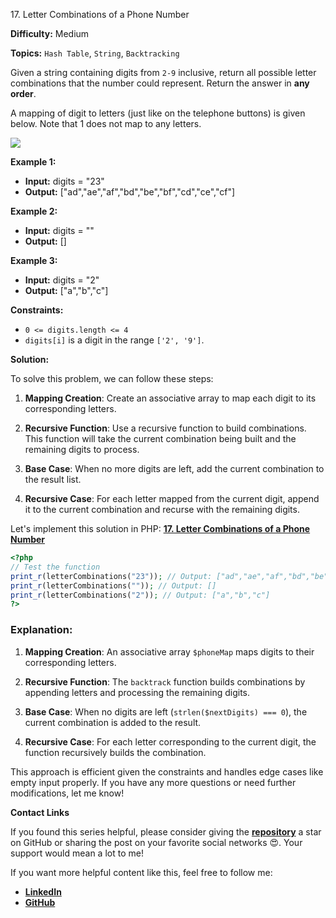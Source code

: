 17\. Letter Combinations of a Phone Number

**Difficulty:** Medium

**Topics:** `Hash Table`, `String`, `Backtracking`

Given a string containing digits from `2-9` inclusive, return all possible letter combinations that the number could represent. Return the answer in **any order**.

A mapping of digit to letters (just like on the telephone buttons) is given below. Note that 1 does not map to any letters.

![](https://upload.wikimedia.org/wikipedia/commons/thumb/7/73/Telephone-keypad2.svg/200px-Telephone-keypad2.svg.png)

**Example 1:**

- **Input:** digits = "23"
- **Output:** ["ad","ae","af","bd","be","bf","cd","ce","cf"]

**Example 2:**

- **Input:** digits = ""
- **Output:** []

**Example 3:**

- **Input:** digits = "2"
- **Output:** ["a","b","c"]

**Constraints:**

- `0 <= digits.length <= 4`
- `digits[i]` is a digit in the range `['2', '9']`.


**Solution:**


To solve this problem, we can follow these steps:

1. **Mapping Creation**:
   Create an associative array to map each digit to its corresponding letters.

2. **Recursive Function**:
   Use a recursive function to build combinations. This function will take the current combination being built and the remaining digits to process.

3. **Base Case**:
   When no more digits are left, add the current combination to the result list.

4. **Recursive Case**:
   For each letter mapped from the current digit, append it to the current combination and recurse with the remaining digits.


Let's implement this solution in PHP: **[17. Letter Combinations of a Phone Number](https://github.com/mah-shamim/leet-code-in-php/tree/main/algorithms/000017-letter-combinations-of-a-phone-number/solution.php)**

```php
<?php
// Test the function
print_r(letterCombinations("23")); // Output: ["ad","ae","af","bd","be","bf","cd","ce","cf"]
print_r(letterCombinations("")); // Output: []
print_r(letterCombinations("2")); // Output: ["a","b","c"]
?>
```

### Explanation:

1. **Mapping Creation**: An associative array `$phoneMap` maps digits to their corresponding letters.

2. **Recursive Function**: The `backtrack` function builds combinations by appending letters and processing the remaining digits.

3. **Base Case**: When no digits are left (`strlen($nextDigits) === 0`), the current combination is added to the result.

4. **Recursive Case**: For each letter corresponding to the current digit, the function recursively builds the combination.

This approach is efficient given the constraints and handles edge cases like empty input properly. If you have any more questions or need further modifications, let me know!

**Contact Links**

If you found this series helpful, please consider giving the **[repository](https://github.com/mah-shamim/leet-code-in-php)** a star on GitHub or sharing the post on your favorite social networks 😍. Your support would mean a lot to me!

If you want more helpful content like this, feel free to follow me:

- **[LinkedIn](https://www.linkedin.com/in/arifulhaque/)**
- **[GitHub](https://github.com/mah-shamim)**

